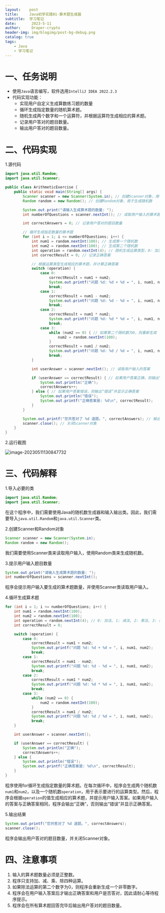```yaml
---
layout:    post
title:     Java初学实践01-算术题生成器
subtitle:  学习笔记
date:       2023-5-11
author:     Draper-crypto
header-img: img/blogimg/post-bg-debug.png
catalog: true
tags:
    - Java
    - 学习笔记
---
```


# 一、任务说明

- 使用`Java`语言编写，软件选用`IntelliJ IDEA 2022.2.3`
- 代码实现功能：
  - 实现用户自定义生成算数练习题的数量
  - 循环生成指定数量的随机算术题。
  - 随机生成两个数字和一个运算符，并根据运算符生成相应的算术题。
  - 记录用户答对的题目数量。
  - 输出用户答对的题目数量。

# 二、代码实现

1.源代码

```java
import java.util.Random;
import java.util.Scanner;

public class ArithmeticExercise {
    public static void main(String[] args) {
        Scanner scanner = new Scanner(System.in); // 创建Scanner对象，用于读取用户输入
        Random random = new Random(); // 创建Random对象，用于生成随机数

        System.out.print("请输入生成算术题的数量: ");
        int numberOfQuestions = scanner.nextInt(); // 读取用户输入的算术题数量

        int correctAnswers = 0; // 记录用户答对的题目数量

        // 循环生成指定数量的算术题
        for (int i = 1; i <= numberOfQuestions; i++) {
            int num1 = random.nextInt(100); // 生成第一个随机数
            int num2 = random.nextInt(100); // 生成第二个随机数
            int operation = random.nextInt(4); // 随机生成运算类型，0: 加法, 1: 减法, 2: 乘法, 3: 除法
            int correctResult = 0; // 记录正确答案

            // 根据运算类型生成相应的算术题，并计算正确答案
            switch (operation) {
                case 0:
                    correctResult = num1 + num2;
                    System.out.printf("问题 %d: %d + %d = ", i, num1, num2);
                    break;
                case 1:
                    correctResult = num1 - num2;
                    System.out.printf("问题 %d: %d - %d = ", i, num1, num2);
                    break;
                case 2:
                    correctResult = num1 * num2;
                    System.out.printf("问题 %d: %d * %d = ", i, num1, num2);
                    break;
                case 3:
                    while (num2 == 0) { // 如果第二个随机数为0，则重新生成
                        num2 = random.nextInt(100);
                    }
                    correctResult = num1 / num2;
                    System.out.printf("问题 %d: %d / %d = ", i, num1, num2);
                    break;
            }

            int userAnswer = scanner.nextInt(); // 读取用户输入的答案

            if (userAnswer == correctResult) { // 如果用户答案正确，则输出“正确”并增加答对的题目数量
                System.out.println("正确");
                correctAnswers++;
            } else { // 如果用户答案错误，则输出“错误”并显示正确答案
                System.out.println("错误");
                System.out.printf("正确答案是: %d\n", correctResult);
            }
        }

        System.out.printf("您共答对了 %d 道题。", correctAnswers); // 输出用户答对的题目数量
        scanner.close(); // 关闭Scanner对象
    }
}
```

2.运行截图

![image-20230511130847732](https://typora-img-1301299232.cos.ap-shanghai.myqcloud.com/img/202305111308882.png)

# 三、代码解释

1.导入必要的类

```java
import java.util.Random;
import java.util.Scanner;
```

在这个程序中，我们需要使用Java的随机数生成器和输入输出类。因此，我们需要导入`java.util.Random`和`java.util.Scanner`类。

2.创建Scanner和Random对象

```java
Scanner scanner = new Scanner(System.in);
Random random = new Random();
```

我们需要使用Scanner类来读取用户输入，使用Random类来生成随机数。

3.提示用户输入题目数量

```java
System.out.print("请输入生成算术题的数量: ");
int numberOfQuestions = scanner.nextInt();
```

程序会提示用户输入要生成的算术题数量，并使用Scanner类读取用户输入。

4.循环生成算术题

```java
for (int i = 1; i <= numberOfQuestions; i++) {
    int num1 = random.nextInt(100);
    int num2 = random.nextInt(100);
    int operation = random.nextInt(4); // 0: 加法, 1: 减法, 2: 乘法, 3: 除法
    int correctResult = 0;

    switch (operation) {
        case 0:
            correctResult = num1 + num2;
            System.out.printf("问题 %d: %d + %d = ", i, num1, num2);
            break;
        case 1:
            correctResult = num1 - num2;
            System.out.printf("问题 %d: %d - %d = ", i, num1, num2);
            break;
        case 2:
            correctResult = num1 * num2;
            System.out.printf("问题 %d: %d * %d = ", i, num1, num2);
            break;
        case 3:
            while (num2 == 0) {
                num2 = random.nextInt(100);
            }
            correctResult = num1 / num2;
            System.out.printf("问题 %d: %d / %d = ", i, num1, num2);
            break;
    }

    int userAnswer = scanner.nextInt();

    if (userAnswer == correctResult) {
        System.out.println("正确");
        correctAnswers++;
    } else {
        System.out.println("错误");
        System.out.printf("正确答案是: %d\n", correctResult);
    }
}
```

程序使用for循环生成指定数量的算术题。在每次循环中，程序会生成两个随机数`num1`和`num2`，以及一个随机数`operation`，用于表示要进行的运算类型。然后，程序会根据`operation`的值生成相应的算术题，并提示用户输入答案。如果用户输入的答案与正确答案相同，程序会输出“正确”，否则输出“错误”并显示正确答案。

5.输出结果

```java
System.out.printf("您共答对了 %d 道题。", correctAnswers);
scanner.close();
```

程序会输出用户答对的题目数量，并关闭Scanner对象。

# 四、注意事项

1. 输入的算术题数量必须是正整数。
2. 程序只支持加、减、乘、除四种运算。
3. 如果除法运算的第二个数字为0，则程序会重新生成一个非零数字。
4. 程序会在用户输入答案后才输出正确答案和用户是否答对，因此请耐心等待程序提示。
5. 程序会在所有算术题回答完毕后输出用户答对的题目数量。